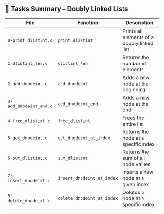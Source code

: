 ## 📌 Tasks Summary – Doubly Linked Lists

| File                     | Function                          | Description                                |
|--------------------------|-----------------------------------|--------------------------------------------|
| `0-print_dlistint.c`     | `print_dlistint`                  | Prints all elements of a doubly linked list |
| `1-dlistint_len.c`       | `dlistint_len`                    | Returns the number of elements              |
| `2-add_dnodeint.c`       | `add_dnodeint`                    | Adds a new node at the beginning            |
| `3-add_dnodeint_end.c`   | `add_dnodeint_end`                | Adds a new node at the end                  |
| `4-free_dlistint.c`      | `free_dlistint`                   | Frees the entire list                       |
| `5-get_dnodeint.c`       | `get_dnodeint_at_index`           | Returns the node at a specific index        |
| `6-sum_dlistint.c`       | `sum_dlistint`                    | Returns the sum of all node values          |
| `7-insert_dnodeint.c`    | `insert_dnodeint_at_index`        | Inserts a new node at a given index         |
| `8-delete_dnodeint.c`    | `delete_dnodeint_at_index`        | Deletes a node at a specific index          |
